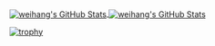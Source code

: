 
<!--
**ahangchen/ahangchen** is a ✨ _special_ ✨ repository because its `README.md` (this file) appears on your GitHub profile.

<a href="https://github.com/ahangchen/windy-afternoon">
  <img align="center" src="https://github-readme-stats.vercel.app/api/pin/?username=ahangchen&repo=windy-afternoon&show_icons=true&line_height=27" />
</a>

<a href="https://github.com/ahangchen/TFusion">
  <img align="center" src="https://github-readme-stats.vercel.app/api/pin/?username=ahangchen&repo=TFusion&show_icons=true&line_height=27"/>
</a>

-->

<a href="https://github.com/Zhenye-Na/Zhenye-Na">
  <img align="center" src="https://github-readme-stats.vercel.app/api/top-langs/?username=ahangchen&hide=c%2B%2B,c,html" alt="weihang's GitHub Stats" />
</a>

<a href="https://github.com/Zhenye-Na/Zhenye-Na">
  <img align="center" src="https://github-readme-stats.vercel.app/api?username=ahangchen&show_icons=true&line_height=27&count_private=true" alt="weihang's GitHub Stats" />
</a>



[![trophy](https://github-profile-trophy.vercel.app/?username=ahangchen&column=7)](https://github.com/ahangchen/windy-afternoon)



